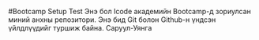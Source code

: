#Bootcamp Setup Test Энэ бол Icode академийн Bootcamp-д зориулсан миний анхны репозитори. Энэ бид Git болон Github-н үндсэн үйлдлүүдийг туршиж байна.
Саруул-Уянга
